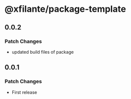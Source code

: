 # @xfilante/package-template

## 0.0.2

### Patch Changes

- updated build files of package

## 0.0.1

### Patch Changes

- First release
